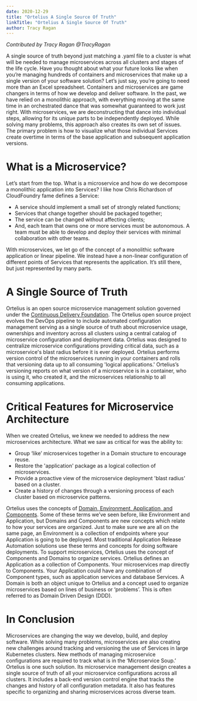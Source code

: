 ```yaml
---
date: 2020-12-29
title: "Ortelius A Single Source Of Truth"
linkTitle: "Ortelius A Single Source Of Truth"
author: Tracy Ragan
---
```


*Contributed by Tracy Ragan @TracyRagan*

A single source of truth beyond just matching a .yaml file to a cluster is what will be needed to manage microservices across all clusters and stages of the life cycle. Have you thought about what your future looks like when you’re managing hundreds of containers and microservices that make up a single version of your software solution? Let’s just say, you’re going to need more than an Excel spreadsheet. Containers and microservices are game changers in terms of how we develop and deliver software. In the past, we have relied on a monolithic approach, with everything moving at the same time in an orchestrated dance that was somewhat guaranteed to work just right. With microservices, we are deconstructing that dance into individual steps, allowing for its unique parts to be independently deployed. While solving many problems, this approach also creates its own set of issues. The primary problem is how to visualize what those individual Services create overtime in terms of the base application and subsequent application versions.

# What is a Microservice?
Let’s start from the top. What is a microservice and how do we decompose a monolithic application into Services? I like how Chris Richardson of CloudFoundry fame defines a Service:

- A service should implement a small set of strongly related functions;
- Services that change together should be packaged together;
- The service can be changed without affecting clients;
- And, each team that owns one or more services must be autonomous. A team must be able to develop and deploy their services with minimal collaboration with other teams.

With microservices, we let go of the concept of a monolithic software application or linear pipeline. We instead have a non-linear configuration of different points of Services that represents the application. It’s still there, but just represented by many parts.

# A Single Source of Truth

Ortelius is an open source microservice management solution governed under the [Continuous Delivery Foundation](http://cd.foundation/). The Ortelius open source project evolves the DevOps pipeline to include automated configuration management serving as a single source of truth about microservice usage, ownerships and inventory across all clusters using a central catalog of microservice configuration and deployment data. Ortelius was designed to centralize microservice configurations providing critical data, such as a microservice's blast radius before it is ever deployed. Ortelius performs version control of the microservices running in your containers and rolls that versioning data up to all consuming 'logical applications.' Ortelius’s versioning reports on what version of a microservice is in a container, who is using it, who created it, and the microservices relationship to all consuming applications.

# Critical Features for Microservice Architecture
When we created Ortelius, we knew we needed to address the new microservices architecture. What we saw as critical for was the ability to:

- Group ‘like’ microservices together in a Domain structure to encourage reuse.
- Restore the 'application' package as a logical collection of microservices.
- Provide a proactive view of the microservice deployment 'blast radius' based on a cluster.
- Create a history of changes through a versioning process of each cluster based on microservice patterns.

Ortelius uses the concepts of [Domain, Environment, Application, and Components](https://docs.ortelius.io/guides/userguide/concepts/basic-concepts/). Some of these terms we’ve seen before, like Environment and Application, but Domains and Components are new concepts which relate to how your services are organized. Just to make sure we are all on the same page, an Environment is a collection of endpoints where your Application is going to be deployed. Most traditional Application Release Automation solutions use these terms and concepts for doing software deployments. To support microservices, Ortelius uses the concept of Components and Domains to organize services. Ortelius defines an Application as a collection of Components. Your microservices map directly to Components. Your Application could have any combination of Component types, such as application services and database Services. A Domain is both an object unique to Ortelius and a concept used to organize microservices based on lines of business or ‘problems’. This is often referred to as Domain Driven Design (DDD).

# In Conclusion
Microservices are changing the way we develop, build, and deploy software. While solving many problems, microservices are also creating new challenges around tracking and versioning the use of Services in large Kubernetes clusters. New methods of managing microservice configurations are required to track what is in the ‘Microservice Soup.’ Ortelius is one such solution. Its microservice management design creates a single source of truth of all your microservice configurations across all clusters. It includes a back-end version control engine that tracks the changes and history of all configuration metadata. It also has features specific to organizing and sharing microservices across diverse team.